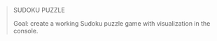 > SUDOKU PUZZLE
>
> Goal: create a working Sudoku puzzle game with visualization in the console.  

